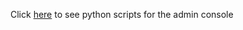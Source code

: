 Click [here](https://drive.google.com/drive/folders/1zUFSnA89EQCtH64fJHWZMUL1JggyswtD?usp=sharing) to see python scripts for the admin console

